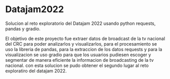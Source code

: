 # Datajam2022
Solucion al reto exploratorio del Datajam 2022 usando python requests, pandas y gradio.

El objetivo de este proyecto fue extraer datos de broadcast de la tv nacional del CRC  para poder analizarlos y visualizarlos, para el procesamiento 
se uso la libreria de pandas, para la extraccion de los datos requests y para la visualizacion se uso gradio para que los usuarios pudiesen
escoger y segmentar de manera eficiente la informacion de broadcasting de la tv nacional.
con esta solucion se pudo obtener el segundo lugar al reto exploratiro del datajam 2022.
